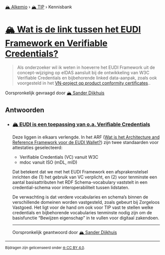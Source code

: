 [🏔️ Alkemio](https://welcome.alkem.io/) › [🏔️ TIP](https://alkem.io/tip/dashboard) › Kennisbank
# [🏔️ Wat is de link tussen het EUDI Framework en Verifiable Credentials?](https://alkem.io/tip/collaboration/watisdelinktusse-4064)
>Als onderzoeker wil ik weten in hoeverre het EUDI Framework uit de concept-wijziging op eIDAS aansluit bij de ontwikkeling van W3C Verifiable Credentials en bijbehorende linked data-aanpak, zoals ook voorgesteld in het [VN-project op product conformity certificates](https://uncefact.unece.org/display/uncefactpublicreview/Public+Review%3A+White+Paper+Digital+Product+Conformity++Certificate+Exchange)..

Oorspronkelijk gevraagd door [🏔️ Sander Dijkhuis](https://alkem.io/user/sander-dijkhuis-3912)
## Antwoorden
- ### <a id="eudiiseentoepassi-6449"></a> [🏔️ EUDI is een toepassing van o.a. Verifiable Credentials](https://alkem.io/tip/collaboration/watisdelinktusse-4064/posts/eudiiseentoepassi-6449)
  Deze liggen in elkaars verlengde. In het ARF ([Wat is het Architecture and Reference Framework voor de EUDI Wallet?](https://alkem.io/tip/contribute/callouts/hoehangthetarchit-3668)) zijn twee standaarden voor attestaties geselecteerd:
  
  *   Verifiable Credentials (VC) vanuit W3C
  *   mdoc vanuit ISO (mDL, mID)
  
  Dat betekent dat we met het EUDI Framework een afsprakenstelsel inrichten die (1) het gebruik van VC verplicht, en (2) voor tenminste een aantal basisattributen het RDF Schema-vocabulary vaststelt in een credential-schema voor interoperabiliteit tussen lidstaten.
  
  De verwachting is dat verdere vocabularies en schema’s binnen de verschillende domeinen worden vastgesteld, zoals gebeurt bij Zorgeloos Vastgoed. Het ligt voor de hand om ook voor TIP vast te stellen welke credentials en bijbehorende vocabularies tenminste nodig zijn om de basisfunctie “Bewijzen eigenschap” in te vullen voor digitaal zakendoen.

  ***
  Oorspronkelijk geantwoord door [🏔️ Sander Dijkhuis](https://alkem.io/tip/collaboration/watisdelinktusse-4064/posts/eudiiseentoepassi-6449)

* * *
<small>Bijdragen zijn gelicenseerd onder [🌐 CC BY 4.0](https://creativecommons.org/licenses/by/4.0/deed.nl).</small>
